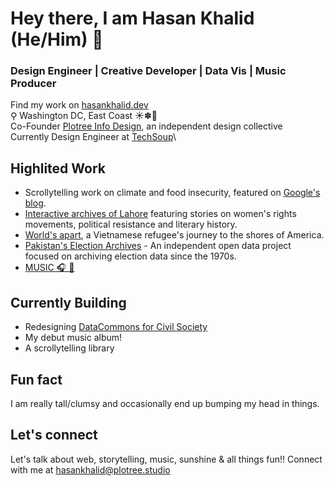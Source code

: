 # Hey there, I am Hasan Khalid (He/Him) 👋

### Design Engineer | Creative Developer | Data Vis | Music Producer
Find my work on [hasankhalid.dev](https://hasankhalid.dev/)\
⚲ Washington DC, East Coast ☀️✽🍂\
Co-Founder [Plotree Info Design](https://plotree.studio/), an independent design collective\
Currently Design Engineer at [TechSoup](https://www.techsoup.org/)\

## Highlited Work
- Scrollytelling work on climate and food insecurity, featured on [Google's blog](https://blog.google/technology/ai/google-data-commons-ai/).
- [Interactive archives of Lahore](https://archive.lums.edu.pk/interactives/home) featuring stories on women's rights movements, political resistance and literary history.
- [World's apart](https://maikimle.com/), a Vietnamese refugee's journey to the shores of America.
- [Pakistan's Election Archives](https://elections.plotree.fun/) - An independent open data project focused on archiving election data since the 1970s.
- [MUSIC 🎧 🎹](https://open.spotify.com/artist/25EwXpRGFy61qsVC13PAp1?si=vmow3-cGSVCy_tEHkUfdzg)

## Currently Building
- Redesigning [DataCommons for Civil Society](https://datacommons.techsoup.org/)
- My debut music album!
- A scrollytelling library

## Fun fact
I am really tall/clumsy and occasionally end up bumping my head in things.

## Let's connect
Let's talk about web, storytelling, music, sunshine & all things fun!! Connect with me at [hasankhalid@plotree.studio](mailto:hasankhalid@plotree.studio)

<!--
**hasankhalid/hasankhalid** is a ✨ _special_ ✨ repository because its `README.md` (this file) appears on your GitHub profile.

Here are some ideas to get you started:

- 🔭 I’m currently working on ...
- 🌱 I’m currently learning ...
- 👯 I’m looking to collaborate on ...
- 🤔 I’m looking for help with ...
- 💬 Ask me about ...
- 📫 How to reach me: ...
- 😄 Pronouns: ...
- ⚡ Fun fact: ...
-->
